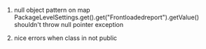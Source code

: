 1) null object pattern on map
PackageLevelSettings.get().get("Frontloadedreport").getValue()
shouldn't throw null pointer exception

2) nice errors when class in not public
